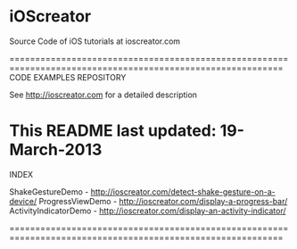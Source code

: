 iOScreator
==========

Source Code of iOS tutorials at ioscreator.com

===========================================================================================================
CODE EXAMPLES REPOSITORY

  See http://ioscreator.com for a detailed description 

  This README last updated: 19-March-2013
===========================================================================================================

INDEX

ShakeGestureDemo - http://ioscreator.com/detect-shake-gesture-on-a-device/
ProgressViewDemo - http://ioscreator.com/display-a-progress-bar/
ActivityIndicatorDemo - http://ioscreator.com/display-an-activity-indicator/


===========================================================================================================

